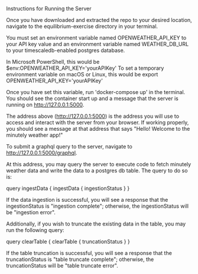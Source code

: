 Instructions for Running the Server

Once you have downloaded and extracted the repo to your desired location, navigate to the equilibrium-exercise directory in your terminal.

You must set an environment variable named OPENWEATHER_API_KEY to your API key value and an environment variable named WEATHER_DB_URL to your timescaledb-enabled postgres database. 

In Microsoft PowerShell, this would be $env:OPENWEATHER_API_KEY='yourAPIKey'
To set a temporary environment variable on macOS or Linux, this would be export OPENWEATHER_API_KEY='yourAPIKey'

Once you have set this variable, run 'docker-compose up' in the terminal. You should see the container start up and a message that the server is running on http://127.0.0.1:5000. 

The address above (http://127.0.0.1:5000) is the address you will use to access and interact with the server from your browser. If working properly, you should see a message at that address that says "Hello! Welcome to the minutely weather app!"

To submit a graphql query to the server, navigate to http://127.0.0.1:5000/graphql. 

At this address, you may query the server to execute code to fetch minutely weather data and write the data to a postgres db table. The query to do so is: 

query ingestData {
 ingestData {
 ingestionStatus
 }
}

If the data ingestion is successful, you will see a response that the ingestionStatus is "ingestion complete"; otherwise, the ingestionStatus will be "ingestion error". 

Additionally, if you wish to truncate the existing data in the table, you may run the following query:

query clearTable {
 clearTable {
 truncationStatus
 }
}

If the table truncation is successful, you will see a response that the truncationStatus is "table truncate complete"; otherwise, the truncationStatus will be "table truncate error". 

